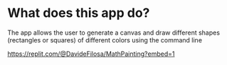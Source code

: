 # What does this app do?

The app allows the user to generate a canvas and draw different shapes (rectangles or squares) of different colors using the command line

https://replit.com/@DavideFilosa/MathPainting?embed=1

